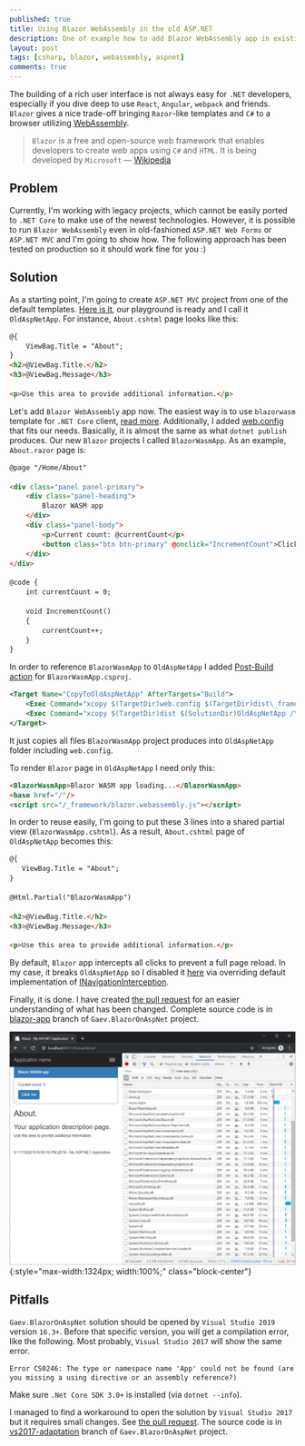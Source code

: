 ```yaml
---
published: true
title: Using Blazor WebAssembly in the old ASP.NET
description: One of example how to add Blazor WebAssembly app in existing old ASP.NET MVC solution 
layout: post
tags: [csharp, blazor, webassembly, aspnet]
comments: true
---
```


The building of a rich user interface is not always easy for `.NET` developers, especially if you dive deep to use `React`, `Angular`, `webpack` and friends. `Blazor` gives a nice trade-off bringing `Razor`-like templates and `C#` to a browser utilizing [WebAssembly](https://en.wikipedia.org/wiki/WebAssembly).

> `Blazor` is a free and open-source web framework that enables developers to create web apps using `C#` and `HTML`. It is being developed by `Microsoft` — [Wikipedia](https://en.wikipedia.org/wiki/Blazor)

## Problem

Currently, I'm working with legacy projects, which cannot be easily ported to `.NET Core` to make use of the newest technologies. However, it is possible to run `Blazor WebAssembly` even in old-fashioned `ASP.NET Web Forms` or `ASP.NET MVC` and I'm going to show how. The following approach has been tested on production so it should work fine for you :)

## Solution

As a starting point, I'm going to create `ASP.NET MVC` project from one of the default templates. [Here is it](https://github.com/gaevoy/Gaev.BlazorOnAspNet/tree/master/OldAspNetApp), our playground is ready and I call it `OldAspNetApp`. For instance, `About.cshtml` page looks like this:

```html
@{
    ViewBag.Title = "About";
}
<h2>@ViewBag.Title.</h2>
<h3>@ViewBag.Message</h3>

<p>Use this area to provide additional information.</p>
```

Let's add `Blazor WebAssembly` app now. The easiest way is to use `blazorwasm` template for `.NET Core` client, [read more](https://docs.microsoft.com/en-us/aspnet/core/blazor/get-started?view=aspnetcore-3.0&tabs=netcore-cli). Additionally, I added [web.config](https://github.com/gaevoy/Gaev.BlazorOnAspNet/blob/blazor-app/BlazorWasmApp/web.config) that fits our needs. Basically, it is almost the same as what `dotnet publish` produces. Our new `Blazor` projects I called `BlazorWasmApp`. As an example, `About.razor` page is:

```html
@page "/Home/About"

<div class="panel panel-primary">
    <div class="panel-heading">
        Blazor WASM app
    </div>
    <div class="panel-body">
        <p>Current count: @currentCount</p>
        <button class="btn btn-primary" @onclick="IncrementCount">Click me</button>
    </div>
</div>

@code {
    int currentCount = 0;

    void IncrementCount()
    {
        currentCount++;
    }
}
```

In order to reference `BlazorWasmApp` to `OldAspNetApp` I added [Post-Build action](https://github.com/gaevoy/Gaev.BlazorOnAspNet/pull/1/files#diff-c35ae0503b58019deae8124bcf0f4557R19-R22) for `BlazorWasmApp.csproj`.

```xml
<Target Name="CopyToOldAspNetApp" AfterTargets="Build">
    <Exec Command="xcopy $(TargetDir)web.config $(TargetDir)dist\_framework\ /Y" />
    <Exec Command="xcopy $(TargetDir)dist $(SolutionDir)OldAspNetApp /Y /S" />
</Target>
```

It just copies all files `BlazorWasmApp` project produces into `OldAspNetApp` folder including `web.config`.

To render `Blazor` page in `OldAspNetApp` I need only this:

```html
<BlazorWasmApp>Blazor WASM app loading...</BlazorWasmApp>
<base href="/"/>
<script src="/_framework/blazor.webassembly.js"></script>
```
 
 In order to reuse easily, I'm going to put these 3 lines into a shared partial view (`BlazorWasmApp.cshtml`). As a result, `About.cshtml` page of `OldAspNetApp` becomes this:
 
 ```html
@{
    ViewBag.Title = "About";
}

@Html.Partial("BlazorWasmApp")

<h2>@ViewBag.Title.</h2>
<h3>@ViewBag.Message</h3>

<p>Use this area to provide additional information.</p>
```

By default, `Blazor` app intercepts all clicks to prevent a full page reload. In my case, it breaks `OldAspNetApp` so I disabled it [here](https://github.com/gaevoy/Gaev.BlazorOnAspNet/pull/1/files#diff-8d952ee206db0390c0972cba01ba6936R12) via overriding default implementation of [INavigationInterception](https://docs.microsoft.com/en-us/dotnet/api/microsoft.aspnetcore.components.routing.inavigationinterception).

Finally, it is done. I have created [the pull request](https://github.com/gaevoy/Gaev.BlazorOnAspNet/pull/1/files) for an easier understanding of what has been changed. Complete source code is in [blazor-app](https://github.com/gaevoy/Gaev.BlazorOnAspNet/tree/blazor-app)  branch of `Gaev.BlazorOnAspNet` project.

![Blazor WASM in old ASP.NET app](/img/blazor/blazor-in-old-aspnet.png "Blazor WASM in old ASP.NET app" ){:style="max-width:1324px; width:100%;" class="block-center"}

## Pitfalls

`Gaev.BlazorOnAspNet` solution should be opened by `Visual Studio 2019` version `16.3+`. Before that specific version, you will get a compilation error, like the following. Most probably, `Visual Studio 2017` will show the same error.

```
Error CS0246: The type or namespace name 'App' could not be found (are you missing a using directive or an assembly reference?)
```

Make sure `.Net Core SDK 3.0+` is installed (via `dotnet --info`).

I managed to find a workaround to open the solution by `Visual Studio 2017` but it requires small changes. See [the pull request](https://github.com/gaevoy/Gaev.BlazorOnAspNet/pull/2/files). The source code is in [vs2017-adaptation](https://github.com/gaevoy/Gaev.BlazorOnAspNet/tree/vs2017-adaptation) branch of `Gaev.BlazorOnAspNet` project.